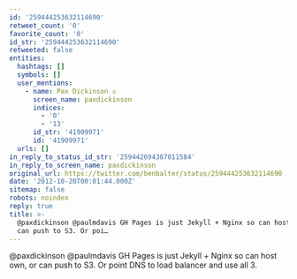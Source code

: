 ```yaml
---
id: '259444253632114690'
retweet_count: '0'
favorite_count: '0'
id_str: '259444253632114690'
retweeted: false
entities:
  hashtags: []
  symbols: []
  user_mentions:
    - name: Pax Dickinson ♔
      screen_name: paxdickinson
      indices:
        - '0'
        - '13'
      id_str: '41909971'
      id: '41909971'
  urls: []
in_reply_to_status_id_str: '259442694387011584'
in_reply_to_screen_name: paxdickinson
original_url: https://twitter.com/benbalter/status/259444253632114690
date: '2012-10-20T00:01:44.000Z'
sitemap: false
robots: noindex
reply: true
title: >-
  @paxdickinson @paulmdavis GH Pages is just Jekyll + Nginx so can host own, or
  can push to S3. Or poi…
---
```


@paxdickinson @paulmdavis GH Pages is just Jekyll + Nginx so can host own, or can push to S3. Or point DNS to load balancer and use all 3.
